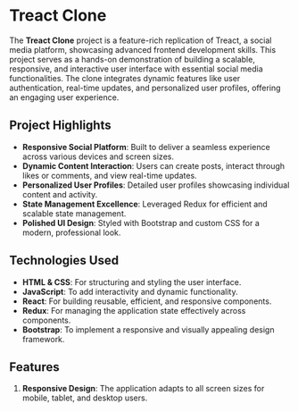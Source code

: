 # Treact Clone

The **Treact Clone** project is a feature-rich replication of Treact, a social media platform, showcasing advanced frontend development skills. This project serves as a hands-on demonstration of building a scalable, responsive, and interactive user interface with essential social media functionalities. The clone integrates dynamic features like user authentication, real-time updates, and personalized user profiles, offering an engaging user experience.

## Project Highlights
- **Responsive Social Platform**: Built to deliver a seamless experience across various devices and screen sizes.  
- **Dynamic Content Interaction**: Users can create posts, interact through likes or comments, and view real-time updates.  
- **Personalized User Profiles**: Detailed user profiles showcasing individual content and activity.  
- **State Management Excellence**: Leveraged Redux for efficient and scalable state management.  
- **Polished UI Design**: Styled with Bootstrap and custom CSS for a modern, professional look.  

## Technologies Used
- **HTML & CSS**: For structuring and styling the user interface.  
- **JavaScript**: To add interactivity and dynamic functionality.  
- **React**: For building reusable, efficient, and responsive components.  
- **Redux**: For managing the application state effectively across components.  
- **Bootstrap**: To implement a responsive and visually appealing design framework.  

## Features
1. **Responsive Design**: The application adapts to all screen sizes for mobile, tablet, and desktop users.  
